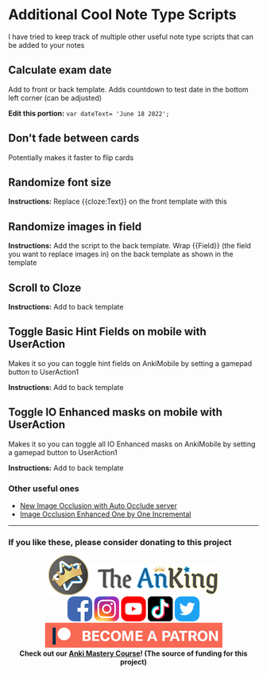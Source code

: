 # Additional Cool Note Type Scripts
I have tried to keep track of multiple other useful note type scripts that can be added to your notes

## Calculate exam date
Add to front or back template. Adds countdown to test date in the bottom left corner (can be adjusted)

**Edit this portion:** `var dateText= 'June 18 2022';`

## Don't fade between cards
Potentially makes it faster to flip cards

## Randomize font size
**Instructions:** Replace {{cloze:Text}} on the front template with this

## Randomize images in field
**Instructions:** Add the script to the back template. Wrap {{Field}} (the field you want to replace images in) on the back template as shown in the template

## Scroll to Cloze
**Instructions:** Add to back template

## Toggle Basic Hint Fields on mobile with UserAction
Makes it so you can toggle hint fields on AnkiMobile by setting a gamepad button to UserAction1

**Instructions:** Add to back template

## Toggle IO Enhanced masks on mobile with UserAction
Makes it so you can toggle all IO Enhanced masks on AnkiMobile by setting a gamepad button to UserAction1

**Instructions:** Add to back template


### Other useful ones
- [New Image Occlusion with Auto Occlude server](https://gist.github.com/sarsamurmu/4d7762be07c548a1736c60bd98654fed)
- [Image Occlusion Enhanced One by One Incremental](https://www.reddit.com/r/Anki/comments/17xfpb1/image_occlusion_enhanced_one_by_one_incremental/)


***

### If you like these, please consider donating to this project

<p align="center">
<a href="https://www.ankingmed.com" rel="nofollow"><img src="https://raw.githubusercontent.com/AnKingMed/My-images/master/AnKing/AnKingSmall.png?raw=true"></a><a href="https://www.ankingmed.com" rel="nofollow"><img src="https://raw.githubusercontent.com/AnKingMed/My-images/master/AnKing/TheAnKing.png?raw=true"></a>
  <br>
  <a href="https://www.facebook.com/ankingmed" rel="nofollow"><img src="https://raw.githubusercontent.com/AnKingMed/My-images/master/Social/FB.png?raw=true"></a>     <a href="https://www.instagram.com/ankingmed" rel="nofollow"><img src="https://raw.githubusercontent.com/AnKingMed/My-images/master/Social/Instagram.png?raw=true"></a>     <a href="https://www.youtube.com/theanking" rel="nofollow"><img src="https://raw.githubusercontent.com/AnKingMed/My-images/master/Social/YT.png?raw=true"></a>     <a href="https://www.tiktok.com/@ankingmed" rel="nofollow"><img src="https://raw.githubusercontent.com/AnKingMed/My-images/master/Social/TikTok.png?raw=true"></a>     <a href="https://www.twitter.com/ankingmed" rel="nofollow"><img src="https://raw.githubusercontent.com/AnKingMed/My-images/master/Social/Twitter.png?raw=true"></a>
  <br>
<a href="https://www.theanking.com/anking-memberships" rel="nofollow"><img src="https://raw.githubusercontent.com/AnKingMed/My-images/master/AnKing/Patreon.jpg?raw=true"></a>
<br>
<b>Check out our <a href="https://www.theanking.com/anki-mastery-course/?utm_source=anking_notetypes&amp;utm_medium=anki_add-on_page&amp;utm_campaign=mastery_course" rel="nofollow">Anki Mastery Course</a>! (The source of funding for this project)</b><br></p>
